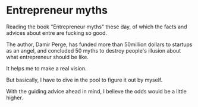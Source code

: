 # Entrepreneur myths

Reading the book "Entrepreneur myths"  these day, of which the facts and advices about entre are fucking so good.

The author, Damir Perge, has funded more than 50million dollars to startups as an angel, and concluded 50 myths to destroy people's illusion about what entrepreneur should be like.

It helps me to make a real vision.

But basically, I have to dive in the pool to figure it out by myself.

With the guiding advice ahead in mind, I believe the odds would be a little higher.